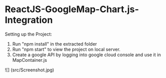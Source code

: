 # ReactJS-GoogleMap-Chart.js-Integration

Setting up the Project:
1) Run "npm install" in the extracted folder
2) Run "npm start" to view the project on local server.
3) Create a google API by logging into google cloud console and use it in MapContainer.js



![] (src/Screenshot.jpg)